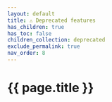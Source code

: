 ```yaml
---
layout: default
title: ⚠ Deprecated features
has_children: true
has_toc: false
children_collection: deprecated
exclude_permalink: true
nav_order: 8
---
```


# {{ page.title }}
